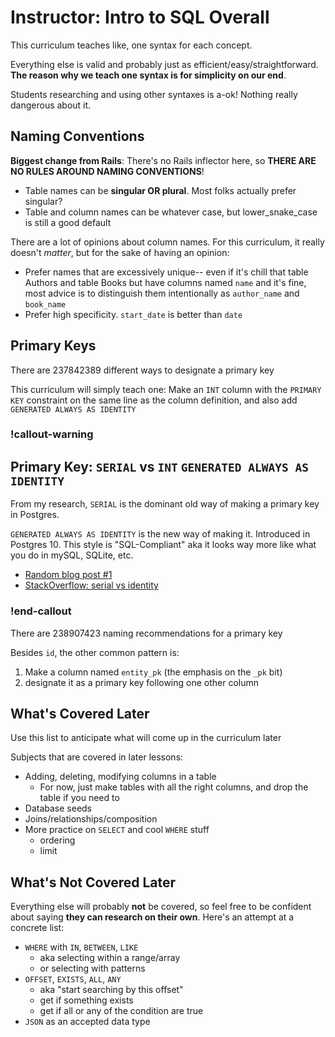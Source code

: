# Instructor: Intro to SQL Overall

This curriculum teaches like, one syntax for each concept.

Everything else is valid and probably just as efficient/easy/straightforward. **The reason why we teach one syntax is for simplicity on our end**.

Students researching and using other syntaxes is a-ok! Nothing really dangerous about it.

## Naming Conventions

**Biggest change from Rails**: There's no Rails inflector here, so **THERE ARE NO RULES AROUND NAMING CONVENTIONS**!

- Table names can be **singular OR plural**. Most folks actually prefer singular?
- Table and column names can be whatever case, but lower_snake_case is still a good default

There are a lot of opinions about column names. For this curriculum, it really doesn't _matter_, but for the sake of having an opinion:

- Prefer names that are excessively unique-- even if it's chill that table Authors and table Books but have columns named `name` and it's fine, most advice is to distinguish them intentionally as `author_name` and `book_name`
- Prefer high specificity. `start_date` is better than `date`

## Primary Keys

There are 237842389 different ways to designate a primary key

This curriculum will simply teach one: Make an `INT` column with the `PRIMARY KEY` constraint on the same line as the column definition, and also add `GENERATED ALWAYS AS IDENTITY`

### !callout-warning

## Primary Key: `SERIAL` vs `INT` `GENERATED ALWAYS AS IDENTITY`

From my research, `SERIAL` is the dominant old way of making a primary key in Postgres. <br/>

`GENERATED ALWAYS AS IDENTITY` is the new way of making it. Introduced in Postgres 10. This style is "SQL-Compliant" aka it looks way more like what you do in mySQL, SQLite, etc.

- [Random blog post #1](https://www.2ndquadrant.com/en/blog/postgresql-10-identity-columns/)
- [StackOverflow: serial vs identity](https://stackoverflow.com/questions/55300370/postgresql-serial-vs-identity)

### !end-callout

There are 238907423 naming recommendations for a primary key


Besides `id`, the other common pattern is:
1. Make a column named `entity_pk` (the emphasis on the `_pk` bit)
1. designate it as a primary key following one other column

## What's Covered Later

Use this list to anticipate what will come up in the curriculum later

Subjects that are covered in later lessons:

- Adding, deleting, modifying columns in a table
  - For now, just make tables with all the right columns, and drop the table if you need to
- Database seeds
- Joins/relationships/composition
- More practice on `SELECT` and cool `WHERE` stuff
  - ordering
  - limit

## What's Not Covered Later

Everything else will probably **not** be covered, so feel free to be confident about saying **they can research on their own**. Here's an attempt at a concrete list:

- `WHERE` with `IN`, `BETWEEN`, `LIKE`
  - aka selecting within a range/array
  - or selecting with patterns
- `OFFSET`, `EXISTS`, `ALL`, `ANY`
  - aka "start searching by this offset"
  - get if something exists
  - get if all or any of the condition are true
- `JSON` as an accepted data type
